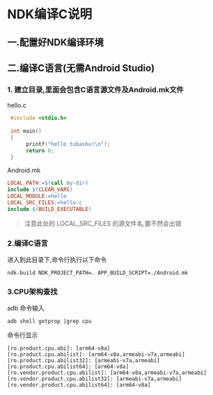 # NDK编译C说明

## 一.配置好NDK编译环境

## 二.编译C语言(无需Android Studio)

### 1. 建立目录,里面会包含C语言源文件及Android.mk文件

hello.c

``` c
 #include <stdio.h>
 
 int main()
 {
      printf("hello tubashu!\n");
      return 0;
 }
```

Android.mk

``` mk
LOCAL_PATH:=$(call my-dir)
include $(CLEAR_VARS)
LOCAL_MODULE:=hello
LOCAL_SRC_FILES:=hello.c
include $(BUILD_EXECUTABLE)
```

> 注意此处的 LOCAL_SRC_FILES 的源文件名,要不然会出错

### 2.编译C语言

进入到此目录下,命令行执行以下命令

``` shell
ndk-build NDK_PROJECT_PATH=. APP_BUILD_SCRIPT=./Android.mk
```

### 3.CPU架构查找

adb 命令输入

``` shell
adb shell getprop |grep cpu
```

命令行显示

``` shell
[ro.product.cpu.abi]: [arm64-v8a]
[ro.product.cpu.abilist]: [arm64-v8a,armeabi-v7a,armeabi]
[ro.product.cpu.abilist32]: [armeabi-v7a,armeabi]
[ro.product.cpu.abilist64]: [arm64-v8a]
[ro.vendor.product.cpu.abilist]: [arm64-v8a,armeabi-v7a,armeabi]
[ro.vendor.product.cpu.abilist32]: [armeabi-v7a,armeabi]
[ro.vendor.product.cpu.abilist64]: [arm64-v8a]
```
